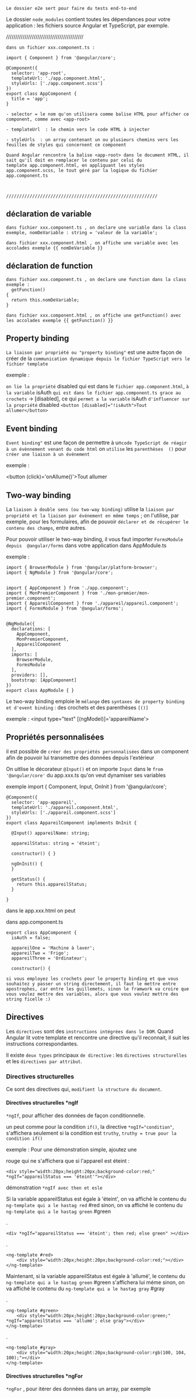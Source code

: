 
`Le dossier e2e sert pour faire du tests end-to-end`

Le dossier  `node_modules`  contient toutes les dépendances pour votre application : les fichiers source Angular et TypeScript, par exemple.


//////////////////////////////////////////

`dans un fichier xxx.component.ts :`

    import { Component } from '@angular/core';

    @Component({
      selector: 'app-root',
      templateUrl: './app.component.html',
      styleUrls: ['./app.component.scss']
    })
    export class AppComponent {
      title = 'app';
    }

    - selector = le nom qu'on utilisera comme balise HTML pour afficher ce component, comme avec <app-root>

    - templateUrl  : le chemin vers le code HTML à injecter 

    - styleUrls  : un array contenant un ou plusieurs chemins vers les feuilles de styles qui concernent ce component

    Quand Angular rencontre la balise <app-root> dans le document HTML, il sait qu'il doit en remplacer le contenu par celui du 
    template app.component.html, en appliquant les styles app.component.scss, le tout géré par la logique du fichier app.component.ts 



    //////////////////////////////////////////////////////////

## déclaration de variable

    dans fichier xxx.component.ts , on declare une variable dans la class exemple, nomDeVariable : string = 'valeur de la variable';

    dans fichier xxx.component.html , on affiche une variable avec les accolades exemple {{ nomDeVariable }}


## déclaration de function

    dans fichier xxx.component.ts , on declare une function dans la class exemple :
      getFunction()
    {
      return this.nomDeVariable;
    }

    dans fichier xxx.component.html , on affiche une getFunction() avec les accolades exemple {{ getFunction() }}


## Property binding

`La liaison par propriété ou "property binding"` est une autre façon de créer de la `communication dynamique depuis le fichier TypeScript vers le fichier template` 

exemple :

  `on lie la propriété` disabled qui est dans le `fichier app.component.html`, `à la variable` isAuth `qui est dans le fichier app.component.ts grace au crochets` -> [disabled], ce qui `permet a la variable` isAuth `d'influencer sur la propriété` disabled
  `<button [disabled]="!isAuth">Tout allumer</button>`


## Event binding

`Event binding"` est une façon de permettre à un` code TypeScript de réagir à un évènnement venant du code html ` 
on `utilise` les `parenthèses  ()`  pour `créer une liaison à un événement`

exemple : 

  <button (click)='onAllume()'>Tout allumer</button>


## Two-way binding

La `liaison à double sens (ou two-way binding)` utilise la `liaison par propriété et la liaison par événement en même temps` ; on l'utilise, par exemple, pour les formulaires, afin de pouvoir `déclarer et de récupérer le contenu des champs`, entre autres.

Pour pouvoir utiliser le two-way binding, il vous faut importer  `FormsModule  depuis  @angular/forms`  dans votre application dans AppModule.ts

exemple :

    import { BrowserModule } from '@angular/platform-browser';
    import { NgModule } from '@angular/core';


    import { AppComponent } from './app.component';
    import { MonPremierComponent } from './mon-premier/mon-premier.component';
    import { AppareilComponent } from './appareil/appareil.component';
    import { FormsModule } from '@angular/forms';


    @NgModule({
      declarations: [
        AppComponent,
        MonPremierComponent,
        AppareilComponent
      ],
      imports: [
        BrowserModule,
        FormsModule
      ],
      providers: [],
      bootstrap: [AppComponent]
    })
    export class AppModule { }



Le two-way binding emploie le `mélange` des `syntaxes de property binding et d'event binding` : des crochets et des parenthèses  `[()]`

exemple :
  <input type="text" [(ngModel)]='appareilName'>



## Propriétés personnalisées

il est possible de `créer des propriétés personnalisées` dans un component afin de pouvoir lui transmettre des données depuis l'extérieur

On uitlise le décorateur `@Input()` et on importe `Input` dans le `from '@angular/core'` du app.xxx.ts qu'on veut dynamiser ses variables

exemple
    import { Component, Input, OnInit } from '@angular/core';

    @Component({
      selector: 'app-appareil',
      templateUrl: './appareil.component.html',
      styleUrls: ['./appareil.component.scss']
    })
    export class AppareilComponent implements OnInit {

      @Input() appareilName: string;
      
      appareilStatus: string = 'éteint';

      constructor() { }

      ngOnInit() {
      }

      getStatus() {
        return this.appareilStatus;
      }

    }


dans le app.xxx.html on peut <app-appareil appareilName="appareilOne"></app-appareil>

dans app.component.ts 

    export class AppComponent {
      isAuth = false;
      
      appareilOne = 'Machine à laver';
      appareilTwo = 'Frigo';
      appareilThree = 'Ordinateur';

      constructor() {

`si vous employez les crochets pour le property binding et que vous souhaitez y passer un string directement, il faut le mettre entre apostrophes, car entre les guillemets, sinon le framwork va croire que vous voulez mettre des variables, alors que vous voulez mettre des string ficelle :) `


## Directives

Les `directives` sont des `instructions intégrées dans le DOM`.  Quand Angular lit votre template et rencontre une directive qu'il reconnait, il suit les instructions correspondantes.

Il existe `deux types` principaux `de directive` : les `directives structurelles` et les `directives par attribut`.


### Directives structurelles

Ce sont des directives qui, `modifient la structure du document`. 


#### Directives structurelles *ngIf 

`*ngIf`, pour afficher des données de façon conditionnelle.

un peut comme pour la condition `if()`, la directive `*ngIf="condition"`, s'affichera seulement si la condition est `truthy`, `truthy = true pour la condition if()`

exemple : 
  Pour une démonstration simple, ajoutez une  <div>  rouge qui ne s'affichera que si l'appareil est éteint :
  
  
    <div style="width:20px;height:20px;background-color:red;" *ngIf="appareilStatus === 'éteint'"></div>



  démonstration `*ngIf avec then et esle`

  Si la variable appareilStatus est égale à 'éteint', on va affiché le contenu du `ng-template qui a le hastag red` #red
  sinon, on va affiché le contenu du `ng-template qui a le hastag green` #green
  
  
  .
  
  
    <div *ngIf="appareilStatus === 'éteint'; then red; else green" ></div>
	
	
  .
  
  
    <ng-template #red>
        <div style="width:20px;height:20px;background-color:red;"></div>
    </ng-template>



  Maintenant, si la variable appareilStatus est égale à 'allumé', le contenu du `ng-template qui a le hastag green` #green s'affichera lui méme
  sinon, on va affiché le contenu du `ng-template qui a le hastag gray` #gray
  
  .
  
  
    <ng-template #green>
        <div style="width:20px;height:20px;background-color:green;" *ngIf="appareilStatus === 'allumé'; else gray"></div>
    </ng-template>
	
	
  .
  
  
    <ng-template #gray>
        <div style="width:20px;height:20px;background-color:rgb(100, 104, 100);"></div>
    </ng-template>



#### Directives structurelles *ngFor 

`*ngFor` , pour itérer des données dans un array, par exemple
